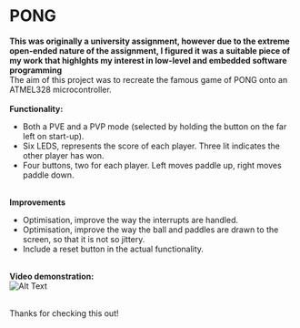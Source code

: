 # **PONG** <br/> 
**This was originally a university assignment, however due to the extreme open-ended nature of the assignment, I figured it was a suitable piece of my work that highlghts my interest in low-level and embedded software programming** <br/> 
The aim of this project was to recreate the famous game of PONG onto an ATMEL328 microcontroller. <br/><br/>
**Functionality:** <br/> 
- Both a PVE and a PVP mode (selected by holding the button on the far left on start-up). 
- Six LEDS, represents the score of each player. Three lit indicates the other player has won. 
- Four buttons, two for each player. Left moves paddle up, right moves paddle down. <br/> <br/> 

**Improvements** <br/>
- Optimisation, improve the way the interrupts are handled. <br/>
- Optimisation, improve the way the ball and paddles are drawn to the screen, so that it is not so jittery. <br/> 
- Include a reset button in the actual functionality. <br/> <br/> 

**Video demonstration:** <br/> 
![Alt Text](https://media.giphy.com/media/8b1YVtzlqosfThP39n/giphy.gif)

<br/> Thanks for checking this out!

